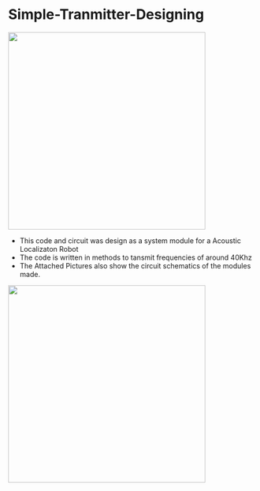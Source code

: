 # Simple-Tranmitter-Designing

<p float='left'>
<img src = "https://github.com/offjangir/Simple-Tranmitter-Designing/blob/main/Simple%20Transmitter%20%20Designing/transmitter.JPG" width=400>
</p>

* This code and circuit was design as a system module for a Acoustic Localizaton Robot
* The code is written in  methods to tansmit frequencies of around 40Khz
* The Attached Pictures also show the circuit schematics of the modules made.
<p float='left'>
<img src = "https://github.com/offjangir/Simple-Tranmitter-Designing/blob/main/Simple%20Transmitter%20%20Designing/tranmitter_sch.JPG" width=400>
 </p>
